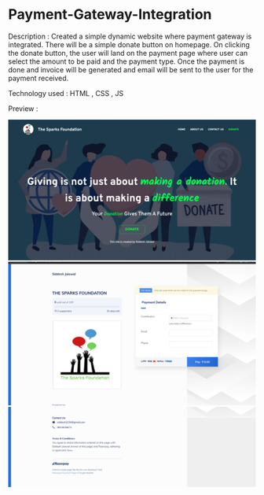 # Payment-Gateway-Integration

Description : Created a simple dynamic website where payment gateway is integrated. There will be a simple donate button on homepage. On clicking the donate button, the user will land on the payment page where user can select the amount to be paid and the payment type. Once  the payment is done and invoice will be generated and email will be sent to the user for the payment received.

Technology used : HTML , CSS , JS 

Preview : 

![image](images/ss1.png)
![image](images/ss2.png)
![image](images/ss3.png)

